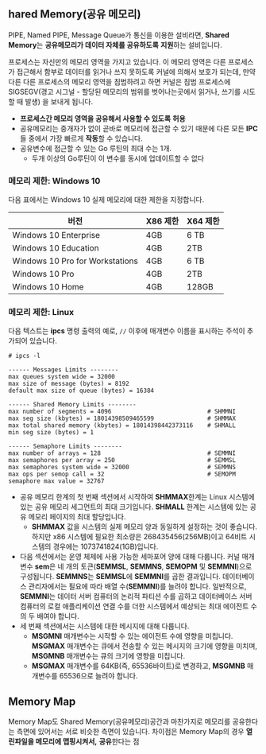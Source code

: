 ## hared Memory(공유 메모리)

PIPE, Named PIPE, Message Queue가 통신을 이용한 설비라면, **Shared Memory**는 **공유메모리가 데이터 자체를 공유하도록** **지원**하는 설비입니다.

프로세스는 자신만의 메모리 영역을 가지고 있습니다. 이 메모리 영역은 다른 프로세스가 접근해서 함부로 데이터를 읽거나 쓰지 못하도록 커널에 의해서 보호가 되는데, 만약 다른 다른 프로세스의 메모리 영역을 침범하려고 하면 커널은 침범 프로세스에 SIGSEGV(경고 시그널 - 할당된 메모리의 범위를 벗어나는곳에서 읽거나, 쓰기를 시도할 때 발생) 을 보내게 됩니다.

- **프로세스간 메모리 영역을 공유해서 사용할 수 있도록** **허용**
- 공유메모리는 중개자가 없이 곧바로 메모리에 접근할 수 있기 때문에 다른 모든 **IPC**들 중에서 가장 빠르게 **작동**할 수 있습니다.
- 공유변수에 접근할 수 있는 Go 루틴의 최대 수는 1개.
  - 두개 이상의 Go루틴이 이 변수를 동시에 업데이트할 수 없다



### 메모리 제한: Windows 10

다음 표에서는 Windows 10 실제 메모리에 대한 제한을 지정합니다.

| 버전                            | X86 제한 | X64 제한 |
| ------------------------------- | -------- | -------- |
| Windows 10 Enterprise           | 4GB      | 6 TB     |
| Windows 10 Education            | 4GB      | 2TB      |
| Windows 10 Pro for Workstations | 4GB      | 6 TB     |
| Windows 10 Pro                  | 4GB      | 2TB      |
| Windows 10 Home                 | 4GB      | 128GB    |



### 메모리 제한: Linux

다음 텍스트는 **ipcs** 명령 출력의 예로, `//` 이후에 매개변수 이름을 표시하는 주석이 추가되어 있습니다.

```
# ipcs -l

------ Messages Limits --------
max queues system wide = 32000
max size of message (bytes) = 8192
default max size of queue (bytes) = 16384

------ Shared Memory Limits --------
max number of segments = 4096							# SHMMNI
max seg size (kbytes) = 18014398509465599				# SHMMAX
max total shared memory (kbytes) = 18014398442373116	# SHMALL
min seg size (bytes) = 1

------ Semaphore Limits --------
max number of arrays = 128								# SEMMNI
max semaphores per array = 250							# SEMMSL
max semaphores system wide = 32000						# SEMMNS
max ops per semop call = 32								# SEMOPM
semaphore max value = 32767
```



- 공유 메모리 한계의 첫 번째 섹션에서 시작하여 **SHMMAX**한계는  Linux 시스템에 있는 공유 메모리 세그먼트의 최대 크기입니다. **SHMALL** 한계는 시스템에 있는 공유 메모리 페이지의 최대 할당입니다.
  - **SHMMAX** 값을 시스템의 실제 메모리 양과 동일하게 설정하는 것이 좋습니다. 하지만 x86 시스템에 필요한 최소량은 268435456(256MB)이고 64비트 시스템의 경우에는 1073741824(1GB)입니다.
- 다음 섹션에서는 운영 체제에 사용 가능한 세마포어 양에 대해 다룹니다. 커널 매개변수 **sem**은 네 개의 토큰(**SEMMSL**, **SEMMNS**, **SEMOPM** 및 **SEMMNI**)으로 구성됩니다. **SEMMNS**는 **SEMMSL**에 **SEMMNI**를 곱한 결과입니다. 데이터베이스 관리자에서는 필요에 따라 배열 수(**SEMMNI**)를 늘려야 합니다. 일반적으로, **SEMMNI**는 데이터 서버 컴퓨터의 논리적 파티션 수를 곱하고 데이터베이스 서버 컴퓨터의 로컬 애플리케이션 연결 수를 더한 시스템에서 예상되는 최대 에이전트 수의 두 배여야 합니다.
- 세 번째 섹션에서는 시스템에 대한 메시지에 대해 다룹니다.
  - **MSGMNI** 매개변수는 시작할 수 있는 에이전트 수에 영향을 미칩니다. **MSGMAX** 매개변수는 큐에서 전송할 수 있는 메시지의 크기에 영향을 미치며, **MSGMNB** 매개변수는 큐의 크기에 영향을 미칩니다.
  - **MSGMAX** 매개변수를 64KB(즉, 65536바이트)로 변경하고, **MSGMNB** 매개변수를 65536으로 늘려야 합니다.

## Memory Map

 Memory Map도 Shared Memory(공유메모리)공간과 마찬가지로 메모리를 공유한다는 측면에 있어서는 서로 비슷한 측면이 있습니다. 차이점은 Memory Map의 경우 **열린파일을 메모리에 맵핑시켜서,** **공유**한다는 점

